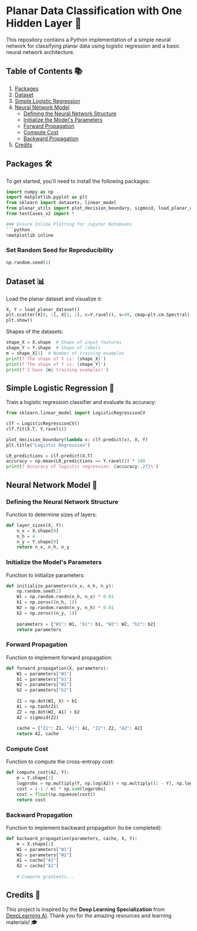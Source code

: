 # Planar Data Classification with One Hidden Layer 🌟

This repository contains a Python implementation of a simple neural network for classifying planar data using logistic regression and a basic neural network architecture.

## Table of Contents 📚
1. [Packages](#packages)
2. [Dataset](#dataset)
3. [Simple Logistic Regression](#simple-logistic-regression)
4. [Neural Network Model](#neural-network-model)
   - [Defining the Neural Network Structure](#defining-the-neural-network-structure)
   - [Initialize the Model's Parameters](#initialize-the-models-parameters)
   - [Forward Propagation](#forward-propagation)
   - [Compute Cost](#compute-cost)
   - [Backward Propagation](#backward-propagation)
5. [Credits](#credits)

## Packages 🛠️

To get started, you'll need to install the following packages:

```python
import numpy as np
import matplotlib.pyplot as plt
from sklearn import datasets, linear_model
from planar_utils import plot_decision_boundary, sigmoid, load_planar_dataset, load_extra_datasets
from testCases_v2 import *

### Ensure Inline Plotting for Jupyter Notebooks
```python
%matplotlib inline
```

### Set Random Seed for Reproducibility
```python
np.random.seed(1)
```

## Dataset 📊

Load the planar dataset and visualize it:

```python
X, Y = load_planar_dataset()
plt.scatter(X[0, :], X[1, :], c=Y.ravel(), s=40, cmap=plt.cm.Spectral)
plt.show()
```

Shapes of the datasets:
```python
shape_X = X.shape  # Shape of input features
shape_Y = Y.shape  # Shape of labels
m = shape_X[1]  # Number of training examples
print(f'The shape of X is: {shape_X}')
print(f'The shape of Y is: {shape_Y}')
print(f'I have {m} training examples!')
```

## Simple Logistic Regression 🤖

Train a logistic regression classifier and evaluate its accuracy:

```python
from sklearn.linear_model import LogisticRegressionCV

clf = LogisticRegressionCV()
clf.fit(X.T, Y.ravel())

plot_decision_boundary(lambda x: clf.predict(x), X, Y)
plt.title("Logistic Regression")

LR_predictions = clf.predict(X.T)
accuracy = np.mean(LR_predictions == Y.ravel()) * 100
print(f'Accuracy of logistic regression: {accuracy:.2f}%')
```

## Neural Network Model 🧠

### Defining the Neural Network Structure

Function to determine sizes of layers:
```python
def layer_sizes(X, Y):
    n_x = X.shape[0]
    n_h = 4
    n_y = Y.shape[0]
    return n_x, n_h, n_y
```

### Initialize the Model's Parameters

Function to initialize parameters:
```python
def initialize_parameters(n_x, n_h, n_y):
    np.random.seed(2)
    W1 = np.random.randn(n_h, n_x) * 0.01
    b1 = np.zeros((n_h, 1))
    W2 = np.random.randn(n_y, n_h) * 0.01
    b2 = np.zeros((n_y, 1))
    
    parameters = {"W1": W1, "b1": b1, "W2": W2, "b2": b2}
    return parameters
```

### Forward Propagation

Function to implement forward propagation:
```python
def forward_propagation(X, parameters):
    W1 = parameters["W1"]
    b1 = parameters["b1"]
    W2 = parameters["W2"]
    b2 = parameters["b2"]
    
    Z1 = np.dot(W1, X) + b1
    A1 = np.tanh(Z1)
    Z2 = np.dot(W2, A1) + b2
    A2 = sigmoid(Z2)
    
    cache = {"Z1": Z1, "A1": A1, "Z2": Z2, "A2": A2}
    return A2, cache
```

### Compute Cost

Function to compute the cross-entropy cost:
```python
def compute_cost(A2, Y):
    m = Y.shape[1]
    logprobs = np.multiply(Y, np.log(A2)) + np.multiply((1 - Y), np.log(1 - A2))
    cost = (-1 / m) * np.sum(logprobs)
    cost = float(np.squeeze(cost))
    return cost
```

### Backward Propagation

Function to implement backward propagation (to be completed):
```python
def backward_propagation(parameters, cache, X, Y):
    m = X.shape[1]
    W1 = parameters["W1"]
    W2 = parameters["W2"]
    A1 = cache["A1"]
    A2 = cache["A2"]
    
    # Compute gradients...
```

## Credits 🙏

This project is inspired by the **Deep Learning Specialization** from [DeepLearning.AI](https://www.deeplearning.ai/courses/deep-learning-specialization/). Thank you for the amazing resources and learning materials! 🎓
